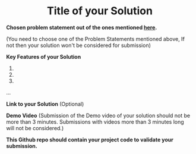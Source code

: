 <h1 align="center">Title of your Solution</h1>

**Chosen problem statement out of the ones mentioned <a href="https://github.com/hackoverflow2/Hackoverflow-2.0">here</a>.**

(You need to choose one of the Problem Statements mentioned above, If not then your solution won't be considered for submission)


**Key Features of your Solution**

1. 

2.

3.

...


**Link to your Solution** (Optional)

**Demo Video** (Submission of the Demo video of your solution should not be more than 3 minutes. Submissions with videos more than 3 minutes long will not be considered.)

**This Github repo should contain your project code to validate your submission.**






